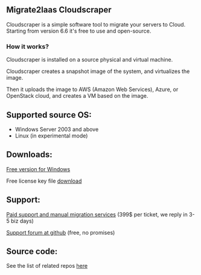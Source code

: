 ## Migrate2Iaas Cloudscraper

Cloudscraper is a simple software tool to migrate your servers to Cloud.
Starting from version 6.6 it's free to use and open-source.

### How it works?
Cloudscraper is installed on a source physical and virtual machine. 

Cloudscraper creates a snapshot image of the system, and virtualizes the image.

Then it uploads the image to AWS (Amazon Web Services), Azure, or OpenStack cloud, and creates a VM based on the image.

## Supported source OS:

- Windows Server 2003 and above
- Linux (in experimental mode)

## Downloads:

[Free version for Windows](http://migrate2iaas.blob.core.windows.net/cloudscraper-release6/cloudscraper-installer-6-3-0.exe)

Free license key file [download](license_file(20).cs-license)

## Support:

[Paid support and manual migration services](https://secure.2checkout.com/order/product.php?PRODS=19753163&QTY=1&ORDERSTYLE=nLWom5a5kHM=) (399$ per ticket, we reply in 3-5 biz days)

[Support forum at github](https://github.com/migrate2iaas/migrate2iaas.gethub.io/issues) (free, no promises)

## Source code:
See the list of related repos [here](https://github.com/migrate2iaas/migrate2iaas.github.io/blob/master/README.md)
